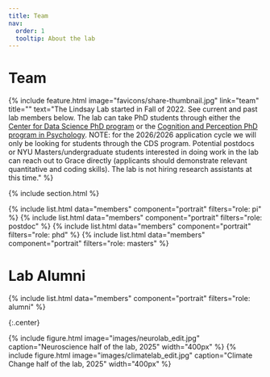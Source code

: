 ```yaml
---
title: Team
nav:
  order: 1
  tooltip: About the lab
---
```


# <i class="fas fa-users"></i>Team

{%
  include feature.html
  image="favicons/share-thumbnail.jpg"
  link="team"
  title=""
  text="The Lindsay Lab started in Fall of 2022. See current and past lab members below. The lab can take PhD students through either the [Center for Data Science PhD program](https://cds.nyu.edu/phd-admissions-req/) or the [Cognition and Perception PhD program in Psychology](https://as.nyu.edu/psychology/graduate/phd-cognition-perception.html). NOTE: for the 2026/2026 application cycle we will only be looking for students through the CDS program. Potential postdocs or NYU Masters/undergraduate students interested in doing work in the lab can reach out to Grace directly (applicants should demonstrate relevant quantitative and coding skills). The lab is not hiring research assistants at this time." 
%}


{% include section.html %}

{%
  include list.html
  data="members"
  component="portrait"
  filters="role: pi"
%}
{%
  include list.html
  data="members"
  component="portrait"
  filters="role: postdoc"
%}
{%
  include list.html
  data="members"
  component="portrait"
  filters="role: phd"
%}
{%
  include list.html
  data="members"
  component="portrait"
  filters="role: masters"
%}

# Lab Alumni

{%
  include list.html
  data="members"
  component="portrait"
  filters="role: alumni"
%}

{:.center}

{%
  include figure.html
  image="images/neurolab_edit.jpg"
  caption="Neuroscience half of the lab, 2025"
  width="400px"
%} {%
  include figure.html
  image="images/climatelab_edit.jpg"
  caption="Climate Change half of the lab, 2025"
  width="400px"
%}

